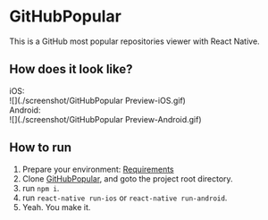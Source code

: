 # GitHubPopular
This is a GitHub most popular repositories viewer with React Native.
## How does it look like?
iOS:  
![](./screenshot/GitHubPopular Preview-iOS.gif)  
Android:  
![](./screenshot/GitHubPopular Preview-Android.gif)  
## How to run

1. Prepare your environment: [Requirements](http://facebook.github.io/react-native/docs/getting-started.html#requirements)
2. Clone [GitHubPopular](https://github.com/crazycodeboy/GitHubPopular.git), and goto the project root directory.
3. run `npm i`.
4. run `react-native run-ios` or `react-native run-android`.
5. Yeah. You make it.
